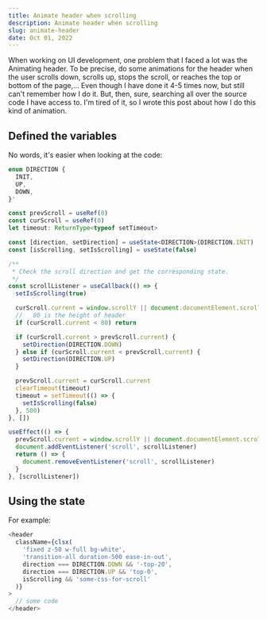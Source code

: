 ```yaml
---
title: Animate header when scrolling
description: Animate header when scrolling
slug: animate-header
date: Oct 01, 2022
---
```


When working on UI development, one problem that I faced a lot was the Animating header.
To be precise, do some animations for the header when the user scrolls down, scrolls up, stops the scroll, or reaches the top or bottom of the page,...
Even though I have done it 4-5 times now, but still can't remember how I do it. But, then, sure, searching all over the source code I have access to.
I'm tired of it, so I wrote this post about how I do this kind of animation.

## Defined the variables

No words, it's easier when looking at the code:

```ts
enum DIRECTION {
  INIT,
  UP,
  DOWN,
}'
```

```ts
const prevScroll = useRef(0)
const curScroll = useRef(0)
let timeout: ReturnType<typeof setTimeout>

const [direction, setDirection] = useState<DIRECTION>(DIRECTION.INIT)
const [isScrolling, setIsScrolling] = useState(false)

/**
 * Check the scroll direction and get the corresponding state.
 */
const scrollListener = useCallback(() => {
  setIsScrolling(true)

  curScroll.current = window.scrollY || document.documentElement.scrollTop
  //   80 is the height of header
  if (curScroll.current < 80) return

  if (curScroll.current > prevScroll.current) {
    setDirection(DIRECTION.DOWN)
  } else if (curScroll.current < prevScroll.current) {
    setDirection(DIRECTION.UP)
  }

  prevScroll.current = curScroll.current
  clearTimeout(timeout)
  timeout = setTimeout(() => {
    setIsScrolling(false)
  }, 500)
}, [])

useEffect(() => {
  prevScroll.current = window.scrollY || document.documentElement.scrollTop
  document.addEventListener('scroll', scrollListener)
  return () => {
    document.removeEventListener('scroll', scrollListener)
  }
}, [scrollListener])
```

## Using the state

For example:

```ts
<header
  className={clsx(
    'fixed z-50 w-full bg-white',
    'transition-all duration-500 ease-in-out',
    direction === DIRECTION.DOWN && '-top-20',
    direction === DIRECTION.UP && 'top-0',
    isScrolling && 'some-css-for-scroll'
  )}
>
  // some code
</header>
```
